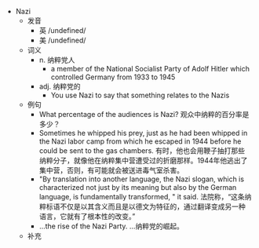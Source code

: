 - Nazi
  - 发音
    - 英 /undefined/
    - 美 /undefined/
  - 词义
    - n. 纳粹党人
      - a member of the National Socialist Party of Adolf Hitler which controlled Germany from 1933 to 1945
    - adj. 纳粹党的
      - You use Nazi to say that something relates to the Nazis
  - 例句
    - What percentage of the audiences is Nazi? 观众中纳粹的百分率是多少？
    - Sometimes he whipped his prey, just as he had been whipped in the Nazi labor camp from which he escaped in 1944 before he could be sent to the gas chambers. 有时，他也会用鞭子抽打那些纳粹分子，就像他在纳粹集中营遭受过的折磨那样。1944年他逃出了集中营，否则，有可能就会被送进毒气室杀害。
    - "By translation into another language, the Nazi slogan, which is characterized not just by its meaning but also by the German language, is fundamentally transformed, " it said. 法院称，“这条纳粹标语不仅是以其含义而且是以德文为特征的，通过翻译变成另一种语言，它就有了根本性的改变。”
    - ...the rise of the Nazi Party. …纳粹党的崛起。
  - 补充